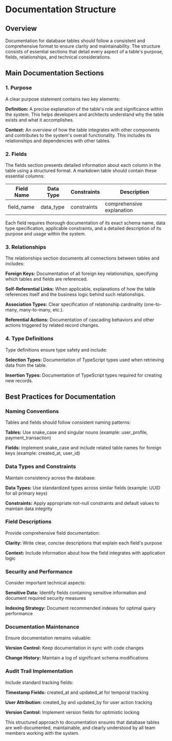 # Documentation Structure

## Overview
Documentation for database tables should follow a consistent and comprehensive format to ensure clarity and maintainability. The structure consists of essential sections that detail every aspect of a table's purpose, fields, relationships, and technical considerations.

## Main Documentation Sections

### 1. Purpose
A clear purpose statement contains two key elements:

**Definition:** A precise explanation of the table's role and significance within the system. This helps developers and architects understand why the table exists and what it accomplishes.

**Context:** An overview of how the table integrates with other components and contributes to the system's overall functionality. This includes its relationships and dependencies with other tables.

### 2. Fields
The fields section presents detailed information about each column in the table using a structured format. A markdown table should contain these essential columns:

| Field Name | Data Type | Constraints | Description |
|------------|-----------|-------------|-------------|
| field_name | data_type | constraints | comprehensive explanation |

Each field requires thorough documentation of its exact schema name, data type specification, applicable constraints, and a detailed description of its purpose and usage within the system.

### 3. Relationships
The relationships section documents all connections between tables and includes:

**Foreign Keys:** Documentation of all foreign key relationships, specifying which tables and fields are referenced.

**Self-Referential Links:** When applicable, explanations of how the table references itself and the business logic behind such relationships.

**Association Types:** Clear specification of relationship cardinality (one-to-many, many-to-many, etc.).

**Referential Actions:** Documentation of cascading behaviors and other actions triggered by related record changes.

### 4. Type Definitions
Type definitions ensure type safety and include:

**Selection Types:** Documentation of TypeScript types used when retrieving data from the table.

**Insertion Types:** Documentation of TypeScript types required for creating new records.

## Best Practices for Documentation

### Naming Conventions
Tables and fields should follow consistent naming patterns:

**Tables:** Use snake_case and singular nouns (example: user_profile, payment_transaction)

**Fields:** Implement snake_case and include related table names for foreign keys (example: created_at, user_id)

### Data Types and Constraints
Maintain consistency across the database:

**Data Types:** Use standardized types across similar fields (example: UUID for all primary keys)

**Constraints:** Apply appropriate not-null constraints and default values to maintain data integrity

### Field Descriptions
Provide comprehensive field documentation:

**Clarity:** Write clear, concise descriptions that explain each field's purpose

**Context:** Include information about how the field integrates with application logic

### Security and Performance
Consider important technical aspects:

**Sensitive Data:** Identify fields containing sensitive information and document required security measures

**Indexing Strategy:** Document recommended indexes for optimal query performance

### Documentation Maintenance
Ensure documentation remains valuable:

**Version Control:** Keep documentation in sync with code changes

**Change History:** Maintain a log of significant schema modifications

### Audit Trail Implementation
Include standard tracking fields:

**Timestamp Fields:** created_at and updated_at for temporal tracking

**User Attribution:** created_by and updated_by for user action tracking

**Version Control:** Implement version fields for optimistic locking

This structured approach to documentation ensures that database tables are well-documented, maintainable, and clearly understood by all team members working with the system.
```